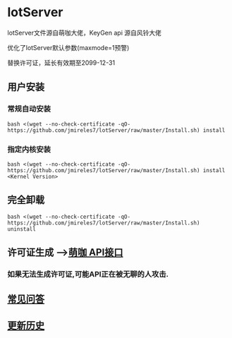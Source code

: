 # lotServer

lotServer文件源自萌咖大佬，KeyGen api 源自风铃大佬

优化了lotServer默认参数(maxmode=1预警)

替换许可证，延长有效期至2099-12-31


## 用户安装
### 常规自动安装
```
bash <(wget --no-check-certificate -qO- https://github.com/jmireles7/lotServer/raw/master/Install.sh) install
```

### 指定内核安装
```
bash <(wget --no-check-certificate -qO- https://github.com/jmireles7/lotServer/raw/master/Install.sh) install <Kernel Version>
```

## 完全卸载
```
bash <(wget --no-check-certificate -qO- https://github.com/jmireles7/lotServer/raw/master/Install.sh) uninstall
```

## 许可证生成 -->[萌咖 API接口](https://moeclub.org/api)  
### 如果无法生成许可证,可能API正在被无聊的人攻击.

## [常见问答](https://github.com/MoeClub/lotServer/wiki)     

## [更新历史](http://download.appexnetworks.com.cn/releaseNotes/)     

  
